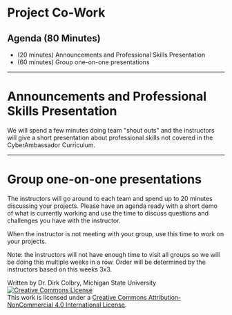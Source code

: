 # Project Co-Work

## Agenda (80 Minutes)

- (20 minutes) Announcements and Professional Skills Presentation
- (60 minutes) Group one-on-one presentations

---

# Announcements and Professional Skills Presentation

We will spend a few minutes doing team "shout outs" and the instructors will give a short presentation about professional skills not covered in the CyberAmbassador Curriculum. 

---
# Group one-on-one presentations

The instructors will go around to each team and spend up to 20 minutes discussing your projects.  Please have an agenda ready with a short demo of what is currently working and use the time to discuss questions and challenges you have with the instructor.  

When the instructor is not meeting with your group, use this time to work on your projects. 

Note: the instructors will not have enough time to visit all groups so we will be doing this multiple weeks in a row.  Order will be determined by the instructors based on this weeks 3x3.  

Written by Dr. Dirk Colbry, Michigan State University
<a rel="license" href="http://creativecommons.org/licenses/by-nc/4.0/"><img alt="Creative Commons License" style="border-width:0" src="https://i.creativecommons.org/l/by-nc/4.0/88x31.png" /></a><br />This work is licensed under a <a rel="license" href="http://creativecommons.org/licenses/by-nc/4.0/">Creative Commons Attribution-NonCommercial 4.0 International License</a>.
